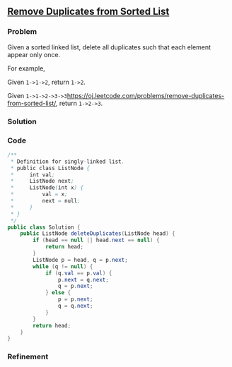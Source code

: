 ## [Remove Duplicates from Sorted List](https://oj.leetcode.com/problems/remove-duplicates-from-sorted-list/)

### Problem

Given a sorted linked list, delete all duplicates such that each element appear only once.

For example,

Given `1->1->2`, return `1->2`.

Given `1->1->2->3->3`https://oj.leetcode.com/problems/remove-duplicates-from-sorted-list/, return `1->2->3`.

### Solution


### Code

``` java
/**
 * Definition for singly-linked list.
 * public class ListNode {
 *     int val;
 *     ListNode next;
 *     ListNode(int x) {
 *         val = x;
 *         next = null;
 *     }
 * }
 */
public class Solution {
    public ListNode deleteDuplicates(ListNode head) {
        if (head == null || head.next == null) {
            return head;
        }
        ListNode p = head, q = p.next;
        while (q != null) {
            if (q.val == p.val) {
                p.next = q.next;
                q = p.next;
            } else {
                p = p.next;
                q = q.next;
            }
        }
        return head;
    }
}
```

### Refinement